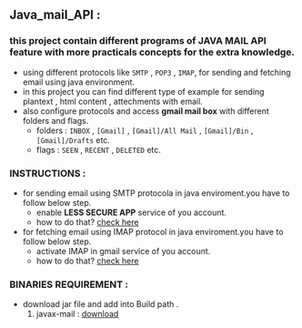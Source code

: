## Java_mail_API :
### this project contain different programs of JAVA MAIL API feature with more practicals concepts for the extra knowledge.
   - using different protocols like `SMTP` , `POP3` , `IMAP`, for sending and fetching email using java environment.
   - in this project you can find different type of example for sending plantext , html content , attechments with email.
   - also configure protocols and access **gmail mail box** with different folders and flags.
        - folders : `INBOX` , `[Gmail]` , `[Gmail]/All Mail` , `[Gmail]/Bin` , `[Gmail]/Drafts` etc.
        - flags   : `SEEN` , `RECENT` , `DELETED` etc.

### INSTRUCTIONS :
- for sending email using SMTP protocola in java enviroment.you have to follow below step.
    - enable **LESS SECURE APP** service of you account. 
    - how to do that? [check here](https://support.google.com/accounts/answer/6010255?hl=en)
- for fetching email using IMAP protocol in java enviroment.you have to follow below step.
    - activate IMAP in gmail service of you account.
    - how to do that? [check here](https://support.google.com/mail/answer/7126229?hl=en)

### BINARIES REQUIREMENT :
  - download jar file and add into Build path . 
      1. javax-mail  :  [download](http://www.java2s.com/Code/Jar/j/Downloadjavaxmailjar.htm)
      